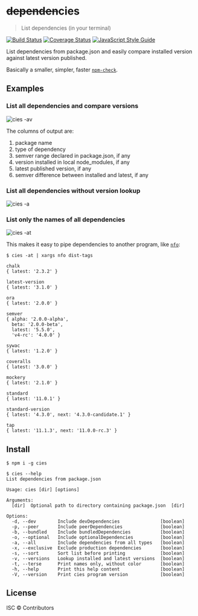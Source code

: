 # ~~dependen~~cies

> List dependencies (in your terminal)

[![Build Status](https://travis-ci.org/nexdrew/cies.svg?branch=master)](https://travis-ci.org/nexdrew/cies)
[![Coverage Status](https://coveralls.io/repos/github/nexdrew/cies/badge.svg?branch=master)](https://coveralls.io/github/nexdrew/cies?branch=master)
[![JavaScript Style Guide](https://img.shields.io/badge/code_style-standard-brightgreen.svg)](https://standardjs.com)

List dependencies from package.json and easily compare installed version against latest version published.

Basically a smaller, simpler, faster [`npm-check`](https://github.com/dylang/npm-check).

## Examples

### List all dependencies and compare versions

![cies -av](https://user-images.githubusercontent.com/1929625/37691440-799199ee-2c88-11e8-8a57-b9a8b4581a68.png)

The columns of output are:
1. package name
2. type of dependency
3. semver range declared in package.json, if any
4. version installed in local node_modules, if any
5. latest published version, if any
6. semver difference between installed and latest, if any

### List all dependencies without version lookup

![cies -a](https://user-images.githubusercontent.com/1929625/37691583-5bd58da6-2c89-11e8-93d3-4889148b83ea.png)

### List only the names of all dependencies

![cies -at](https://user-images.githubusercontent.com/1929625/37691611-74fe8472-2c89-11e8-84dd-e6b90ee9ff99.png)

This makes it easy to pipe dependencies to another program, like [`nfo`](https://github.com/nexdrew/nfo):

```console
$ cies -at | xargs nfo dist-tags

chalk
{ latest: '2.3.2' }

latest-version
{ latest: '3.1.0' }

ora
{ latest: '2.0.0' }

semver
{ alpha: '2.0.0-alpha',
  beta: '2.0.0-beta',
  latest: '5.5.0',
  'v4-rc': '4.0.0' }

sywac
{ latest: '1.2.0' }

coveralls
{ latest: '3.0.0' }

mockery
{ latest: '2.1.0' }

standard
{ latest: '11.0.1' }

standard-version
{ latest: '4.3.0', next: '4.3.0-candidate.1' }

tap
{ latest: '11.1.3', next: '11.0.0-rc.3' }
```

## Install

```console
$ npm i -g cies
```

```console
$ cies --help
List dependencies from package.json

Usage: cies [dir] [options]

Arguments:
  [dir]  Optional path to directory containing package.json  [dir]

Options:
  -d, --dev        Include devDependencies               [boolean]
  -p, --peer       Include peerDependencies              [boolean]
  -b, --bundled    Include bundledDependencies           [boolean]
  -o, --optional   Include optionalDependencies          [boolean]
  -a, --all        Include dependencies from all types   [boolean]
  -x, --exclusive  Exclude production dependencies       [boolean]
  -s, --sort       Sort list before printing             [boolean]
  -v, --versions   Lookup installed and latest versions  [boolean]
  -t, --terse      Print names only, without color       [boolean]
  -h, --help       Print this help content               [boolean]
  -V, --version    Print cies program version            [boolean]
```

## License

ISC © Contributors
